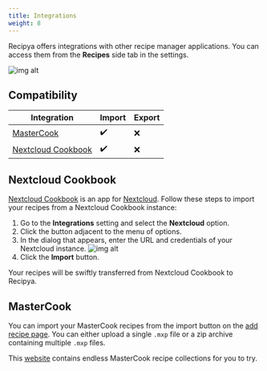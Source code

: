 ```yaml
---
title: Integrations
weight: 8
---
```


Recipya offers integrations with other recipe manager applications. You can access them from the **Recipes** side tab
in the settings.

![img alt](/img/features/settings-integrations.png)

## Compatibility

| Integration                                                    | Import             | Export |
|----------------------------------------------------------------|--------------------|--------|
| [MasterCook](https://www.mastercook.com)                       | :heavy_check_mark: | :x:    |
| [Nextcloud Cookbook](https://apps.nextcloud.com/apps/cookbook) | :heavy_check_mark: | :x:    |

## Nextcloud Cookbook

[Nextcloud Cookbook](https://github.com/nextcloud/cookbook) is an app for [Nextcloud](https://nextcloud.com/). 
Follow these steps to import your recipes from a Nextcloud Cookbook instance:

1. Go to the **Integrations** setting and select the **Nextcloud** option.
2. Click the button adjacent to the menu of options.
3. In the dialog that appears, enter the URL and credentials of your Nextcloud instance.
   ![img alt](/img/features/settings-integrations-nextcloud.png)
4. Click the **Import** button.

Your recipes will be swiftly transferred from Nextcloud Cookbook to Recipya.

## MasterCook

You can import your MasterCook recipes from the import button on the 
[add recipe page](/docs/features/recipes/add#import). You can either upload a single `.mxp` file or a zip archive 
containing multiple `.mxp` files.

This [website](https://www.grassrootsrecipes.com/) contains endless MasterCook recipe collections for you to try.
